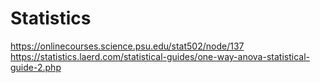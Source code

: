 # Statistics
https://onlinecourses.science.psu.edu/stat502/node/137
https://statistics.laerd.com/statistical-guides/one-way-anova-statistical-guide-2.php


